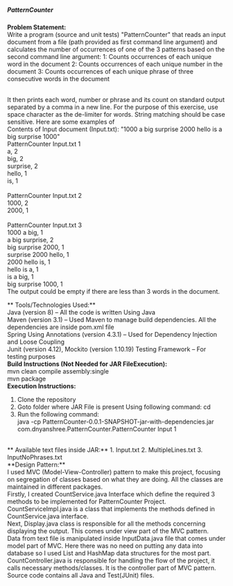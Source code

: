 ##### PatternCounter

**Problem Statement:**
<br/>Write a program (source and unit tests) "PatternCounter" that reads an input document from a file (path provided as first command line argument) and calculates the number of occurrences of one of the 3 patterns based on the second command line argument:
 1: Counts occurrences of each unique word in the document
 2: Counts occurrences of each unique number in the document
 3: Counts occurrences of each unique phrase of three consecutive words in the document
 
<br/>It then prints each word, number or phrase and its count on standard output separated by a comma in a new line. For the purpose of this exercise, use space character as the de-limiter for words. String matching should be case sensitive. Here are some examples of <br/>Contents of Input document (Input.txt): "1000 a big surprise 2000 hello is a big surprise 1000" 
<br/>PatternCounter Input.txt 1
<br/>a, 2
<br/>big, 2
<br/>surprise, 2
<br/>hello, 1
<br/>is, 1 
<br/><br/>PatternCounter Input.txt 2
<br/>1000, 2
<br/>2000, 1 
<br/><br/>PatternCounter Input.txt 3
<br/>1000 a big, 1
<br/>a big surprise, 2
<br/>big surprise 2000, 1
<br/>surprise 2000 hello, 1
<br/>2000 hello is, 1
<br/>hello is a, 1
<br/>is a big, 1
<br/>big surprise 1000, 1 
<br/>The output could be empty if there are less than 3 words in the document.

** Tools/Technologies Used:**
<br/> Java (version 8) – All the code is written Using Java
<br/> Maven (version 3.1) – Used Maven to manage build dependencies. All the dependencies are inside pom.xml file
<br/> Spring Using Annotations (version 4.3.1) – Used for Dependency Injection and Loose Coupling
<br/> Junit (version 4.12), Mockito (version 1.10.19) Testing Framework – For testing purposes
<br/>
**Build Instructions (Not Needed for JAR FileExecution):**
<br/> mvn clean compile assembly:single
<br/> mvn package
<br/>
**Execution Instructions:**
1. Clone the repository
2. Goto folder where JAR File is present Using following command:
cd <LocationWhereJARFileIsPresent>
2. Run the following command:
<br/>java -cp PatternCounter-0.0.1-SNAPSHOT-jar-with-dependencies.jar com.dnyanshree.PatternCounter.PatternCounter Input 1
<br/>
** Available text files inside JAR:**
                      1.       Input.txt
                     2.       MultipleLines.txt
                      3.       InputNoPhrases.txt 
                      
<br/>
**Design Pattern:**
<br/> I used MVC (Model-View-Controller) pattern to make this project, focusing on segregation of classes based on what they are doing. All the classes are maintained in different packages.
<br/>Firstly, I created CountService.java Interface which define the required 3 methods to be implemented for PatternCounter Project. CountServiceImpl.java is a class that implements the methods defined in CountService.java interface.
<br/>Next, Display.java class is responsible for all the methods concerning displaying the output. This comes under view part of the MVC pattern.
<br/>Data from text file is manipulated inside InputData.java file that comes under model part of MVC. Here there was no need on putting any data into database so I used List and HashMap data structures for the most part.
CountController.java is responsible for handling the flow of the project, it calls necessary methods/classes. It is the controller part of MVC pattern.
<br/> Source code contains all Java and Test(JUnit) files.
